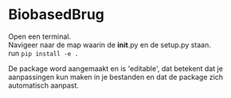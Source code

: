# BiobasedBrug

Open een terminal.\
Navigeer naar de map waarin de __init__.py en de setup.py staan.\
run `pip install -e .`

De package word aangemaakt en is 'editable', dat betekent dat je aanpassingen kun maken in je bestanden en dat de package zich automatisch aanpast.

